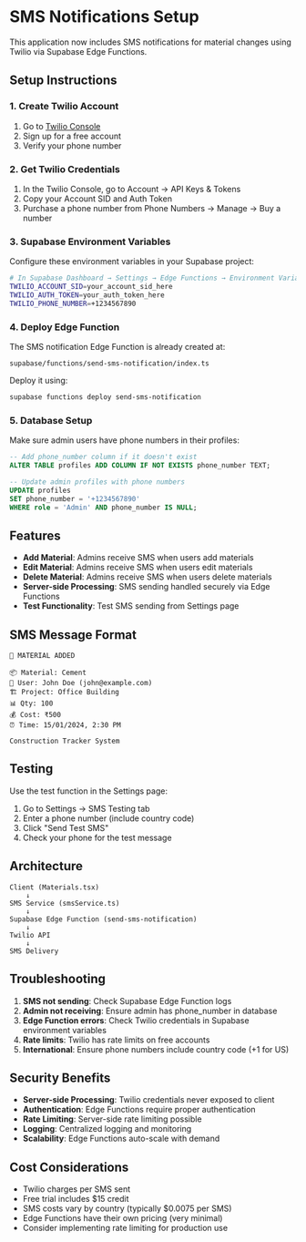 # SMS Notifications Setup

This application now includes SMS notifications for material changes using Twilio via Supabase Edge Functions.

## Setup Instructions

### 1. Create Twilio Account
1. Go to [Twilio Console](https://console.twilio.com/)
2. Sign up for a free account
3. Verify your phone number

### 2. Get Twilio Credentials
1. In the Twilio Console, go to Account → API Keys & Tokens
2. Copy your Account SID and Auth Token
3. Purchase a phone number from Phone Numbers → Manage → Buy a number

### 3. Supabase Environment Variables
Configure these environment variables in your Supabase project:

```bash
# In Supabase Dashboard → Settings → Edge Functions → Environment Variables
TWILIO_ACCOUNT_SID=your_account_sid_here
TWILIO_AUTH_TOKEN=your_auth_token_here
TWILIO_PHONE_NUMBER=+1234567890
```

### 4. Deploy Edge Function
The SMS notification Edge Function is already created at:
```
supabase/functions/send-sms-notification/index.ts
```

Deploy it using:
```bash
supabase functions deploy send-sms-notification
```

### 5. Database Setup
Make sure admin users have phone numbers in their profiles:

```sql
-- Add phone_number column if it doesn't exist
ALTER TABLE profiles ADD COLUMN IF NOT EXISTS phone_number TEXT;

-- Update admin profiles with phone numbers
UPDATE profiles 
SET phone_number = '+1234567890' 
WHERE role = 'Admin' AND phone_number IS NULL;
```

## Features

- **Add Material**: Admins receive SMS when users add materials
- **Edit Material**: Admins receive SMS when users edit materials  
- **Delete Material**: Admins receive SMS when users delete materials
- **Server-side Processing**: SMS sending handled securely via Edge Functions
- **Test Functionality**: Test SMS sending from Settings page

## SMS Message Format

```
🔔 MATERIAL ADDED

📦 Material: Cement
👤 User: John Doe (john@example.com)
🏗️ Project: Office Building
📊 Qty: 100
💰 Cost: ₹500
⏰ Time: 15/01/2024, 2:30 PM

Construction Tracker System
```

## Testing

Use the test function in the Settings page:

1. Go to Settings → SMS Testing tab
2. Enter a phone number (include country code)
3. Click "Send Test SMS"
4. Check your phone for the test message

## Architecture

```
Client (Materials.tsx) 
    ↓
SMS Service (smsService.ts)
    ↓
Supabase Edge Function (send-sms-notification)
    ↓
Twilio API
    ↓
SMS Delivery
```

## Troubleshooting

1. **SMS not sending**: Check Supabase Edge Function logs
2. **Admin not receiving**: Ensure admin has phone_number in database
3. **Edge Function errors**: Check Twilio credentials in Supabase environment variables
4. **Rate limits**: Twilio has rate limits on free accounts
5. **International**: Ensure phone numbers include country code (+1 for US)

## Security Benefits

- **Server-side Processing**: Twilio credentials never exposed to client
- **Authentication**: Edge Functions require proper authentication
- **Rate Limiting**: Server-side rate limiting possible
- **Logging**: Centralized logging and monitoring
- **Scalability**: Edge Functions auto-scale with demand

## Cost Considerations

- Twilio charges per SMS sent
- Free trial includes $15 credit
- SMS costs vary by country (typically $0.0075 per SMS)
- Edge Functions have their own pricing (very minimal)
- Consider implementing rate limiting for production use
